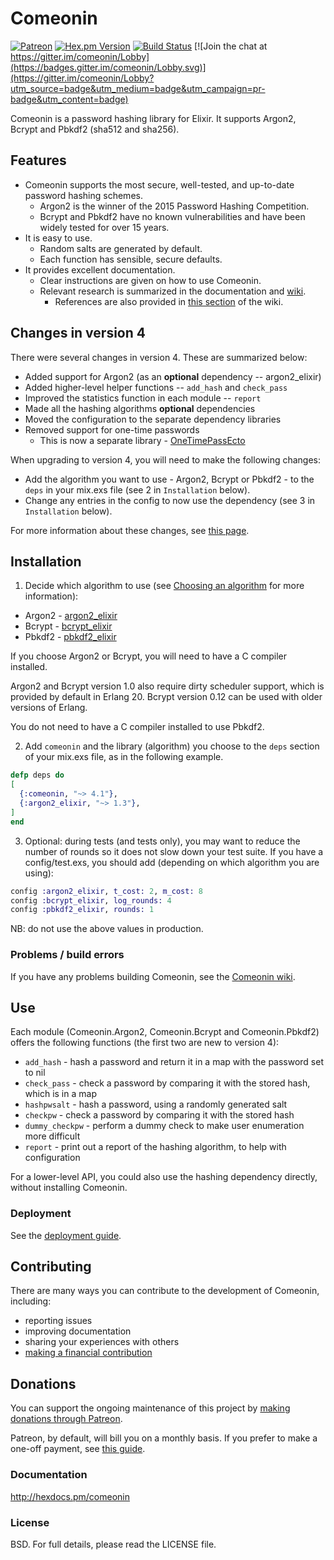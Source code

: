 # Comeonin

[![Patreon](https://img.shields.io/badge/patreon-donate-brightgreen.svg)](https://www.patreon.com/riverrun)
[![Hex.pm Version](http://img.shields.io/hexpm/v/comeonin.svg)](https://hex.pm/packages/comeonin)
[![Build Status](https://travis-ci.org/riverrun/comeonin.svg?branch=master)](https://travis-ci.org/riverrun/comeonin)
[![Join the chat at https://gitter.im/comeonin/Lobby](https://badges.gitter.im/comeonin/Lobby.svg)](https://gitter.im/comeonin/Lobby?utm_source=badge&utm_medium=badge&utm_campaign=pr-badge&utm_content=badge)

Comeonin is a password hashing library for Elixir. It supports Argon2,
Bcrypt and Pbkdf2 (sha512 and sha256).

## Features

* Comeonin supports the most secure, well-tested, and up-to-date password hashing schemes.
  * Argon2 is the winner of the 2015 Password Hashing Competition.
  * Bcrypt and Pbkdf2 have no known vulnerabilities and have been widely tested for over 15 years.
* It is easy to use.
  * Random salts are generated by default.
  * Each function has sensible, secure defaults.
* It provides excellent documentation.
  * Clear instructions are given on how to use Comeonin.
  * Relevant research is summarized in the documentation and [wiki](https://github.com/riverrun/comeonin/wiki).
    * References are also provided in [this section](https://github.com/riverrun/comeonin/wiki/References) of the wiki.

## Changes in version 4

There were several changes in version 4. These are summarized below:

* Added support for Argon2 (as an **optional** dependency -- argon2_elixir)
* Added higher-level helper functions -- `add_hash` and `check_pass`
* Improved the statistics function in each module -- `report`
* Made all the hashing algorithms **optional** dependencies
* Moved the configuration to the separate dependency libraries
* Removed support for one-time passwords
  * This is now a separate library - [OneTimePassEcto]("https://github.com/riverrun/one_time_pass_ecto")

When upgrading to version 4, you will need to make the following changes:

* Add the algorithm you want to use - Argon2, Bcrypt or Pbkdf2 - to
the `deps` in your mix.exs file (see 2 in `Installation` below).
* Change any entries in the config to now use the dependency
(see 3 in `Installation` below).

For more information about these changes, see
[this page](https://riverrun.github.io/projects/comeonin/2017/09/03/comeonin-v4.html).

## Installation

1. Decide which algorithm to use (see
[Choosing an algorithm](https://github.com/riverrun/comeonin/wiki/Choosing-the-password-hashing-algorithm)
for more information):

* Argon2 - [argon2_elixir](https://github.com/riverrun/argon2_elixir)
* Bcrypt - [bcrypt_elixir](https://github.com/riverrun/bcrypt_elixir)
* Pbkdf2 - [pbkdf2_elixir](https://github.com/riverrun/pbkdf2_elixir)

If you choose Argon2 or Bcrypt, you will need to have a C compiler installed.

Argon2 and Bcrypt version 1.0 also require dirty scheduler support, which
is provided by default in Erlang 20. Bcrypt version 0.12 can be used with
older versions of Erlang.

You do not need to have a C compiler installed to use Pbkdf2.

2. Add `comeonin` and the library (algorithm) you choose to the `deps` section
of your mix.exs file, as in the following example.

```elixir
defp deps do
[
  {:comeonin, "~> 4.1"},
  {:argon2_elixir, "~> 1.3"},
]
end
```

3. Optional: during tests (and tests only), you may want to reduce the number of rounds
so it does not slow down your test suite. If you have a config/test.exs, you should
add (depending on which algorithm you are using):

```elixir
config :argon2_elixir, t_cost: 2, m_cost: 8
config :bcrypt_elixir, log_rounds: 4
config :pbkdf2_elixir, rounds: 1
```

NB: do not use the above values in production.

### Problems / build errors

If you have any problems building Comeonin, see the
[Comeonin wiki](https://github.com/riverrun/comeonin/wiki/Requirements).

## Use

Each module (Comeonin.Argon2, Comeonin.Bcrypt and Comeonin.Pbkdf2) offers the
following functions (the first two are new to version 4):

* `add_hash` - hash a password and return it in a map with the password set to nil
* `check_pass` - check a password by comparing it with the stored hash, which is in a map
* `hashpwsalt` - hash a password, using a randomly generated salt
* `checkpw` - check a password by comparing it with the stored hash
* `dummy_checkpw` - perform a dummy check to make user enumeration more difficult
* `report` - print out a report of the hashing algorithm, to help with configuration

For a lower-level API, you could also use the hashing dependency directly,
without installing Comeonin.

### Deployment

See the [deployment guide](https://github.com/riverrun/comeonin/wiki/Deployment).

## Contributing

There are many ways you can contribute to the development of Comeonin, including:

* reporting issues
* improving documentation
* sharing your experiences with others
* [making a financial contribution](#donations)

## Donations

You can support the ongoing maintenance of this project by
[making donations through Patreon](https://www.patreon.com/riverrun).

Patreon, by default, will bill you on a monthly basis. If you prefer to make a one-off payment,
see [this guide](https://support.patreon.com/hc/en-us/articles/204606215-Can-I-make-a-one-time-payment-).

### Documentation

http://hexdocs.pm/comeonin

### License

BSD. For full details, please read the LICENSE file.
